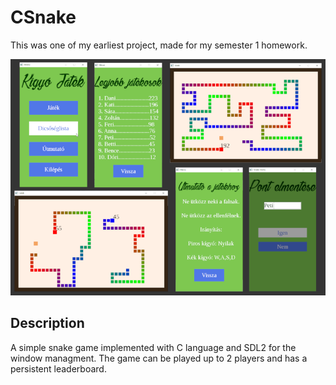 # CSnake

This was one of my earliest project, made for my semester 1 homework.

![Snake game](doc/cover.png)

## Description

A simple snake game implemented with C language and SDL2 for the window managment. The game can be played up to 2 players and has a persistent leaderboard.
